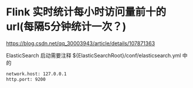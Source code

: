 # Flink 实时统计每小时访问量前十的 url(每隔5分钟统计一次？)

https://blog.csdn.net/qq_30003943/article/details/107871363

ElasticSearch 启动需要注释  ${ElasticSearchRoot}/conf/elasticsearch.yml 中的
```sh
network.host: 127.0.0.1
http.port: 9200
```
